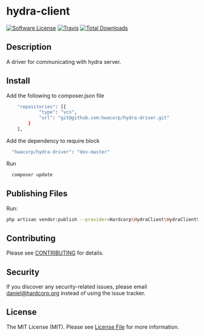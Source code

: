 # hydra-client

[![Software License](https://img.shields.io/badge/license-MIT-brightgreen.svg?style=flat-square)](LICENSE.md)
[![Travis](https://img.shields.io/travis/hardcorp/hydra-client.svg?style=flat-square)]()
[![Total Downloads](https://img.shields.io/packagist/dt/hardcorp/hydra-client.svg?style=flat-square)](https://packagist.org/packages/hardcorp/hydra-client)

## Description

A driver for communicating with hydra server.


## Install
Add the following to composer.json file
```bash
    "repositories": [{
            "type": "vcs",
            "url": "git@github.com:hwacorp/hydra-driver.git"
        }
    ],
```
Add the dependency to require block
```bash
  "hwacorp/hydra-driver": "dev-master"
```
Run
```bash
  composer update
```

## Publishing Files

Run:

```bash
php artisan vendor:publish --provider=Hardcorp\HydraClient\HydraClientServiceProvider
```


## Contributing

Please see [CONTRIBUTING](CONTRIBUTING.md) for details.


## Security

If you discover any security-related issues, please email daniel@hardcorp.org instead of using the issue tracker.


## License

The MIT License (MIT). Please see [License File](/LICENSE.md) for more information.